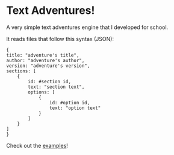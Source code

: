 # Text Adventures!

A very simple text adventures engine that I developed for school.

It reads files that follow this syntax (JSON):
```
{
title: "adventure's title",
author: "adventure's author",
version: "adventure's version",
sections: [
    {
        id: #section id,
        text: "section text",
        options: [
            {
                id: #option id,
                text: "option text"
            }
        ]
    }
]
}
```

Check out the [examples](examples)!
